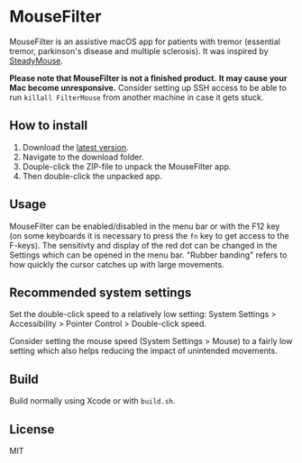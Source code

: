 # MouseFilter

MouseFilter is an assistive macOS app for patients with tremor
(essential tremor, parkinson's disease and multiple sclerosis). It was
inspired by [SteadyMouse](https://steadymouse.com).

**Please note that MouseFilter is not a finished product.**
**It may cause your Mac become unresponsive.**
Consider setting up SSH access to be able to run `killall FilterMouse`
from another machine in case it gets stuck.

## How to install

1. Download the
[latest version](https://github.com/rdinse/mousefilter/releases/latest/download/MouseFilter.zip).
1. Navigate to the download folder.
1. Douple-click the ZIP-file to unpack the MouseFilter app.
1. Then double-click the unpacked app.

## Usage

MouseFilter can be enabled/disabled in the menu bar or with the F12 key (on some
keyboards it is necessary to press the `fn` key to get access to the F-keys).
The sensitivty and display of the red dot can be changed in the Settings which
can be opened in the menu bar. "Rubber banding" refers to how quickly the cursor
catches up with large movements.

## Recommended system settings

Set the double-click speed to a relatively low setting: System Settings >
Accessibility > Pointer Control > Double-click speed.

Consider setting the mouse speed (System Settings > Mouse) to a fairly low
setting which also helps reducing the impact of unintended movements.

## Build

Build normally using Xcode or with `build.sh`.

## License

MIT